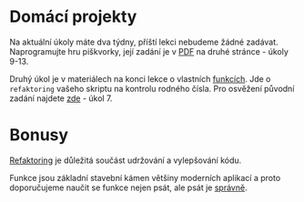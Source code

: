 # Domácí projekty

Na aktuální úkoly máte dva týdny, příští lekci nebudeme žádné zadávat. 
Naprogramujte hru piškvorky, její zadání je v [PDF](https://pyladies.cz/v1/s004-strings/handout/handout4.pdf) na druhé stránce - úkoly 9-13.


Druhý úkol je v materiálech na konci lekce o vlastních [funkcích](https://naucse.python.cz/2019/brno-podzim-2019-ut/beginners/def). Jde o `refaktoring` vašeho skriptu na kontrolu rodného čísla. Pro osvěžení původní zadání najdete [zde](https://www.mergado.cz/sites/default/files/users/documents/PyLadies/handout4.pdf) - úkol 7.

# Bonusy

[Refaktoring](https://aip.scitation.org/doi/abs/10.1063/1.3516393?journalCode=apc&) je důležitá součást udržování a vylepšování kódu. 


Funkce jsou základní stavební kámen většiny moderních aplikací a proto doporučujeme naučit se funkce nejen psát, ale psát je [správně](https://jeffknupp.com/blog/2018/10/11/write-better-python-functions/).